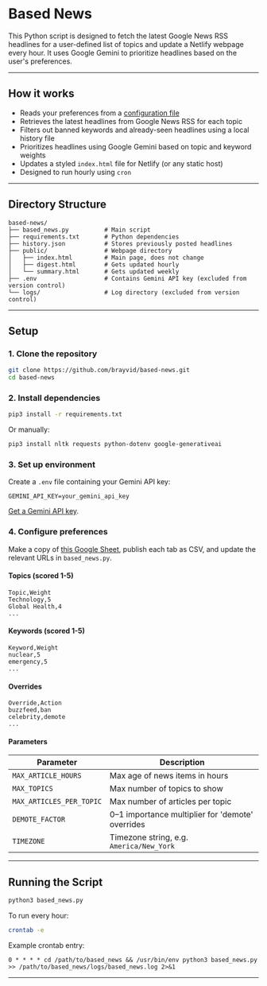 # Based News

This Python script is designed to fetch the latest Google News RSS headlines for a user-defined list of topics and update a Netlify webpage every hour. It uses Google Gemini to prioritize headlines based on the user's preferences.

---

## How it works

* Reads your preferences from a [configuration file](https://docs.google.com/spreadsheets/d/1OjpsQEnrNwcXEWYuPskGRA5Jf-U8e_x0x3j2CKJualg/edit?usp=sharing)
* Retrieves the latest headlines from Google News RSS for each topic
* Filters out banned keywords and already-seen headlines using a local history file
* Prioritizes headlines using Google Gemini based on topic and keyword weights
* Updates a styled `index.html` file for Netlify (or any static host)
* Designed to run hourly using `cron`

---

## Directory Structure

```plaintext
based-news/
├── based_news.py          # Main script
├── requirements.txt       # Python dependencies
├── history.json           # Stores previously posted headlines
├── public/                # Webpage directory
│   ├── index.html         # Main page, does not change
│   ├── digest.html        # Gets updated hourly
│   └── summary.html       # Gets updated weekly
├── .env                   # Contains Gemini API key (excluded from version control)
└── logs/                  # Log directory (excluded from version control)
```

---

## Setup

### 1. Clone the repository

```bash
git clone https://github.com/brayvid/based-news.git
cd based-news
```

### 2. Install dependencies

```bash
pip3 install -r requirements.txt
```

Or manually:

```bash
pip3 install nltk requests python-dotenv google-generativeai
```

### 3. Set up environment

Create a `.env` file containing your Gemini API key:

```env
GEMINI_API_KEY=your_gemini_api_key
```

[Get a Gemini API key](https://ai.google.dev/gemini-api/docs/api-key).

### 4. Configure preferences

Make a copy of [this Google Sheet](https://docs.google.com/spreadsheets/d/1OjpsQEnrNwcXEWYuPskGRA5Jf-U8e_x0x3j2CKJualg/edit?usp=sharing), publish each tab as CSV, and update the relevant URLs in `based_news.py`.

#### Topics (scored 1-5)

```
Topic,Weight
Technology,5
Global Health,4
...
```

#### Keywords (scored 1-5)

```
Keyword,Weight
nuclear,5
emergency,5
...
```

#### Overrides

```
Override,Action
buzzfeed,ban
celebrity,demote
...
```

#### Parameters

| Parameter                | Description                                      |
| ------------------------ | ------------------------------------------------ |
| `MAX_ARTICLE_HOURS`      | Max age of news items in hours                   |
| `MAX_TOPICS`             | Max number of topics to show                     |
| `MAX_ARTICLES_PER_TOPIC` | Max number of articles per topic                 |
| `DEMOTE_FACTOR`          | 0–1 importance multiplier for 'demote' overrides |
| `TIMEZONE`               | Timezone string, e.g. `America/New_York`         |

---

## Running the Script

```bash
python3 based_news.py
```

To run every hour:

```bash
crontab -e
```

Example crontab entry:

```cron
0 * * * * cd /path/to/based_news && /usr/bin/env python3 based_news.py >> /path/to/based_news/logs/based_news.log 2>&1
```

---